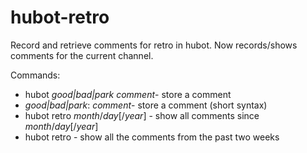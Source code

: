 hubot-retro
=================

Record and retrieve comments for retro in hubot. Now records/shows comments for the current channel.

Commands:

* hubot *good|bad|park* *comment*- store a comment
* *good|bad|park*: *comment*- store a comment (short syntax)
* hubot retro *month*/*day*[/*year*] - show all comments since *month*/*day*[/*year*]
* hubot retro - show all the comments from the past two weeks
